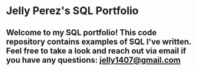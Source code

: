 # Jelly Perez's SQL Portfolio

## Welcome to my SQL portfolio! This code repository contains examples of SQL I've written. Feel free to take a look and reach out via email if you have any questions: jelly1407@gmail.com

